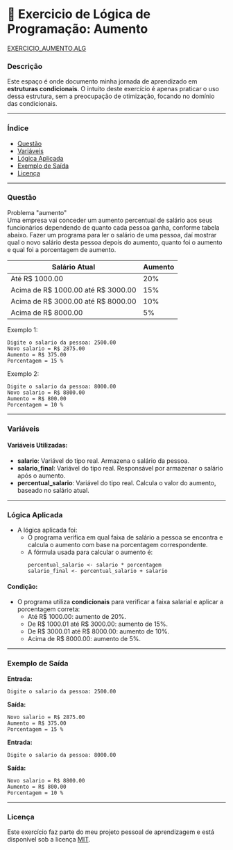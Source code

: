 
# 🚀 Exercicio de Lógica de Programação: Aumento

<a href="/logica-de-programação/VisualG_Portugol/Estrutura_Condicional/Exercicios/exercicio_aumento/exercicio_aumento.alg">EXERCICIO_AUMENTO.ALG</a>

### Descrição

Este espaço é onde documento minha jornada de aprendizado em **estruturas condicionais**. O intuito deste exercício é apenas praticar o uso dessa estrutura, sem a preocupação de otimização, focando no domínio das condicionais.

---

### Índice

- [Questão](#questão)
- [Variáveis](#variáveis)
- [Lógica Aplicada](#lógica-aplicada)
- [Exemplo de Saída](#exemplo-de-saída)
- [Licença](#licença)

---

### Questão

Problema "aumento"  
Uma empresa vai conceder um aumento percentual de salário aos seus funcionários dependendo de quanto cada pessoa ganha, conforme tabela abaixo. Fazer um programa para ler o salário de uma pessoa, daí mostrar qual o novo salário desta pessoa depois do aumento, quanto foi o aumento e qual foi a porcentagem de aumento.

| Salário Atual                 | Aumento |
|-------------------------------|---------|
| Até R$ 1000.00                 | 20%     |
| Acima de R$ 1000.00 até R$ 3000.00 | 15%  |
| Acima de R$ 3000.00 até R$ 8000.00 | 10%  |
| Acima de R$ 8000.00            | 5%      |

Exemplo 1:
```
Digite o salario da pessoa: 2500.00  
Novo salario = R$ 2875.00  
Aumento = R$ 375.00  
Porcentagem = 15 %
```

Exemplo 2:
```
Digite o salario da pessoa: 8000.00  
Novo salario = R$ 8800.00  
Aumento = R$ 800.00  
Porcentagem = 10 %
```

---

### Variáveis

#### Variáveis Utilizadas:

- **salario**: Variável do tipo real. Armazena o salário da pessoa.
- **salario_final**: Variável do tipo real. Responsável por armazenar o salário após o aumento.
- **percentual_salario**: Variável do tipo real. Calcula o valor do aumento, baseado no salário atual.

---

### Lógica Aplicada

- A lógica aplicada foi:
  - O programa verifica em qual faixa de salário a pessoa se encontra e calcula o aumento com base na porcentagem correspondente.
  - A fórmula usada para calcular o aumento é:  
    ```alg
    percentual_salario <- salario * porcentagem
    salario_final <- percentual_salario + salario
    ```

#### Condição:

- O programa utiliza **condicionais** para verificar a faixa salarial e aplicar a porcentagem correta:
  - Até R$ 1000.00: aumento de 20%.
  - De R$ 1000.01 até R$ 3000.00: aumento de 15%.
  - De R$ 3000.01 até R$ 8000.00: aumento de 10%.
  - Acima de R$ 8000.00: aumento de 5%.

---

### Exemplo de Saída

**Entrada:**
```
Digite o salario da pessoa: 2500.00
```

**Saída:**
```
Novo salario = R$ 2875.00
Aumento = R$ 375.00
Porcentagem = 15 %
```

**Entrada:**
```
Digite o salario da pessoa: 8000.00
```

**Saída:**
```
Novo salario = R$ 8800.00
Aumento = R$ 800.00
Porcentagem = 10 %
```

---

### Licença

Este exercício faz parte do meu projeto pessoal de aprendizagem e está disponível sob a licença [MIT](LICENSE).
